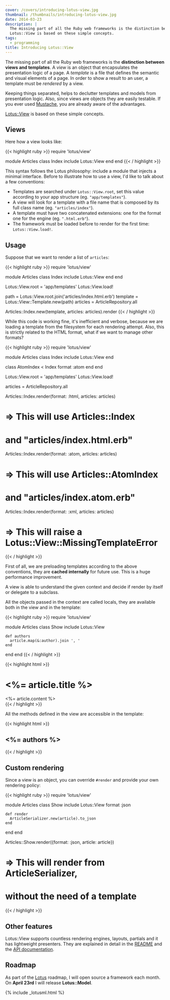 ```yaml
---
cover: /covers/introducing-lotus-view.jpg
thumbnail: /thumbnails/introducing-lotus-view.jpg
date: 2014-03-23
description: |
  The missing part of all the Ruby web frameworks is the distinction between views and templates. Keeping things separated, helps to declutter templates and models from presentation logic. Also, since views are objects they are easily testable. If you ever used Mustache, you are already aware of the advantages.
  Lotus::View is based on these simple concepts.
tags:
  - programming
title: Introducing Lotus::View
---
```


The missing part of all the Ruby web frameworks is the **distinction between views and templates**.
A _view_ is an object that encapsulates the presentation logic of a page.
A _template_ is a file that defines the semantic and visual elements of a page.
In order to show a result to an user, a template must be _rendered_ by a view.

Keeping things separated, helps to declutter templates and models from presentation logic.
Also, since views are objects they are easily testable.
If you ever used [Mustache](http://mustache.github.io/), you are already aware of the advantages.

[Lotus::View](https://github.com/lotus/view) is based on these simple concepts.

## Views

Here how a view looks like:

{{< highlight ruby >}}
require 'lotus/view'

module Articles
  class Index
    include Lotus::View
  end
end
{{< / highlight >}}

This syntax follows the Lotus philosophy: include a module that injects a minimal interface.
Before to illustrate how to use a view, I'd like to talk about a few conventions:

  * Templates are searched under `Lotus::View.root`, set this value according to your app structure (eg. `"app/templates"`).
  * A view will look for a template with a file name that is composed by its full class name (eg. `"articles/index"`).
  * A template must have two concatenated extensions: one for the format one for the engine (eg. `".html.erb"`).
  * The framework must be loaded before to render for the first time: `Lotus::View.load!`.

## Usage

Suppose that we want to render a list of `articles`:

{{< highlight ruby >}}
require 'lotus/view'

module Articles
  class Index
    include Lotus::View
  end
end

Lotus::View.root = 'app/templates'
Lotus::View.load!

path     = Lotus::View.root.join('articles/index.html.erb')
template = Lotus::View::Template.new(path)
articles = ArticleRepository.all

Articles::Index.new(template, articles: articles).render
{{< / highlight >}}

While this code is working fine, it's inefficient and verbose, because we are loading a template from the filesystem for each rendering attempt.
Also, this is strictly related to the HTML format, what if we want to manage other formats?

{{< highlight ruby >}}
require 'lotus/view'

module Articles
  class Index
    include Lotus::View
  end

  class AtomIndex < Index
    format :atom
  end
end

Lotus::View.root = 'app/templates'
Lotus::View.load!

articles = ArticleRepository.all

Articles::Index.render(format: :html, articles: articles)
  # => This will use Articles::Index
  #    and "articles/index.html.erb"

Articles::Index.render(format: :atom, articles: articles)
  # => This will use Articles::AtomIndex
  #    and "articles/index.atom.erb"

Articles::Index.render(format: :xml, articles: articles)
  # => This will raise a Lotus::View::MissingTemplateError
{{< / highlight >}}

First of all, we are preloading templates according to the above conventions, they are **cached internally** for future use.
This is a huge performance improvement.

A view is able to understand the given context and decide if render by itself or delegate to a subclass.

All the objects passed in the context are called locals, they are available both in the view and in the template:

{{< highlight ruby >}}
require 'lotus/view'

module Articles
  class Show
    include Lotus::View

    def authors
      article.map(&:author).join ', '
    end
  end
end
{{< / highlight >}}

{{< highlight html >}}
<h1><%= article.title %></h1>
<article>
  <%= article.content %>
</article>
{{< / highlight >}}

All the methods defined in the view are accessible in the template:

{{< highlight html >}}
<h2><%= authors %></h2>
{{< / highlight >}}

## Custom rendering

Since a view is an object, you can override `#render` and provide your own rendering policy:

{{< highlight ruby >}}
require 'lotus/view'

module Articles
  class Show
    include Lotus::View
    format :json

    def render
      ArticleSerializer.new(article).to_json
    end
  end
end

Articles::Show.render({format: :json, article: article})
  # => This will render from ArticleSerializer,
  #    without the need of a template
{{< / highlight >}}

## Other features

Lotus::View supports countless rendering engines, layouts, partials and it has lightweight presenters.
They are explained in detail in the [README](https://github.com/lotus/view#lotusview) and the [API documentation](http://rdoc.info/gems/lotus-view).

## Roadmap

As part of the [Lotus](http://lotusrb.org) roadmap, I will open source a framework each month.
On **April 23rd** I will release **Lotus::Model**.

{% include _lotusml.html %}
